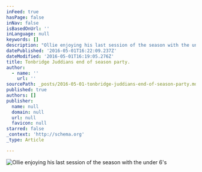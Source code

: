 ```yaml
---
inFeed: true
hasPage: false
inNav: false
isBasedOnUrl: ''
inLanguage: null
keywords: []
description: "Ollie enjoying his last session of the season with the under 6's"
datePublished: '2016-05-01T16:22:09.237Z'
dateModified: '2016-05-01T16:19:05.276Z'
title: Tonbridge Juddians end of season party.
author:
  - name: ''
    url: ''
sourcePath: _posts/2016-05-01-tonbridge-juddians-end-of-season-party.md
published: true
authors: []
publisher:
  name: null
  domain: null
  url: null
  favicon: null
starred: false
_context: 'http://schema.org'
_type: Article

---
```

![Ollie enjoying his last session of the season with the under 6's](https://the-grid-user-content.s3-us-west-2.amazonaws.com/6ee76aa2-7687-42b4-8638-b2162a72ac97.jpg)